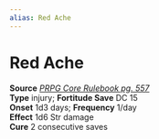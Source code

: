 ```yaml
---
alias: Red Ache
---
```


# Red Ache

**Source** [_PRPG Core Rulebook pg. 557_](http://paizo.com/pathfinderRPG/v5748btpy88yj)  
**Type** injury; **Fortitude Save** DC 15  
**Onset** 1d3 days; **Frequency** 1/day  
**Effect** 1d6 Str damage  
**Cure** 2 consecutive saves
